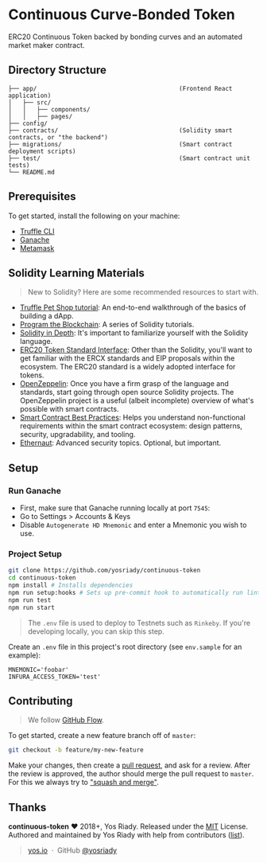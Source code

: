 # Continuous Curve-Bonded Token

ERC20 Continuous Token backed by bonding curves and an automated market maker contract.

## Directory Structure

```
├── app/                                        (Frontend React application)
│   ├── src/
│   │   ├── components/
│   │   ├── pages/
├── config/
├── contracts/                                  (Solidity smart contracts, or "the backend")
├── migrations/                                 (Smart contract deployment scripts)
├── test/                                       (Smart contract unit tests)
└── README.md
```

## Prerequisites

To get started, install the following on your machine:

- [Truffle CLI](https://truffleframework.com/truffle)
- [Ganache](https://truffleframework.com/ganache)
- [Metamask](https://metamask.io/)

## Solidity Learning Materials

> New to Solidity? Here are some recommended resources to start with.

- [Truffle Pet Shop tutorial](https://truffleframework.com/tutorials/pet-shop): An end-to-end walkthrough of the basics of building a dApp.
- [Program the Blockchain](https://programtheblockchain.com/): A series of Solidity tutorials.
- [Solidity in Depth](http://solidity.readthedocs.io/en/v0.4.24/solidity-in-depth.html): It's important to familiarize yourself with the Solidity language.
- [ERC20 Token Standard Interface](https://theethereum.wiki/w/index.php/ERC20_Token_Standard#The_ERC20_Token_Standard_Interface): Other than the Solidity, you'll want to get familiar with the ERCX standards and EIP proposals within the ecosystem. The ERC20 standard is a widely adopted interface for tokens.
- [OpenZeppelin](https://github.com/OpenZeppelin/openzeppelin-solidity): Once you have a firm grasp of the language and standards, start going through open source Solidity projects. The OpenZeppelin project is a  useful (albeit incomplete) overview of what's possible with smart contracts.
- [Smart Contract Best Practices](https://consensys.github.io/smart-contract-best-practices/): Helps you understand non-functional requirements within the smart contract ecosystem: design patterns, security, upgradability, and tooling.
- [Ethernaut](https://ethernaut.zeppelin.solutions/): Advanced security topics. Optional, but important.

## Setup

### Run Ganache

- First, make sure that Ganache running locally at port `7545`:
- Go to Settings > Accounts & Keys
- Disable `Autogenerate HD Mnemonic` and enter a Mnemonic you wish to use.

### Project Setup

```bash
git clone https://github.com/yosriady/continuous-token
cd continuous-token
npm install # Installs dependencies
npm run setup:hooks # Sets up pre-commit hook to automatically run linters and unit tests
npm run test
npm run start
```

> The `.env` file is used to deploy to Testnets such as `Rinkeby`. If you're developing locally, you can skip this step.

Create an `.env` file in this project's root directory (see `env.sample` for an example):

```
MNEMONIC='foobar'
INFURA_ACCESS_TOKEN='test'
```

## Contributing

> We follow [GitHub Flow](https://guides.github.com/introduction/flow/).

To get started, create a new feature branch off of `master`:

```bash
git checkout -b feature/my-new-feature
```

Make your changes, then create a [pull request](https://github.com/yosriady/continuous-token/pulls), and ask for a review. After the review is approved, the author should merge the pull request to `master`. For this we always try to ["squash and merge"](https://blog.github.com/2016-04-01-squash-your-commits/).

## Thanks

**continuous-token** ❤️ 2018+, Yos Riady. Released under the [MIT] License.<br>
Authored and maintained by Yos Riady with help from contributors ([list][contributors]).

> [yos.io](http://yos.io) &nbsp;&middot;&nbsp;
> GitHub [@yosriady](https://github.com/yosriady)

[MIT]: http://mit-license.org/
[contributors]: http://github.com/yosriady/continuous-token/contributors
